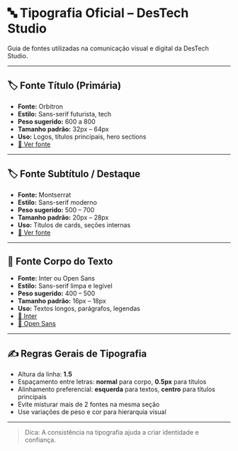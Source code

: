 # 🔤 Tipografia Oficial – DesTech Studio

Guia de fontes utilizadas na comunicação visual e digital da DesTech Studio.

---

## 🏷️ Fonte Título (Primária)

- **Fonte:** Orbitron
- **Estilo:** Sans-serif futurista, tech
- **Peso sugerido:** 600 a 800
- **Tamanho padrão:** 32px – 64px
- **Uso:** Logos, títulos principais, hero sections
- [🔗 Ver fonte](https://fonts.google.com/specimen/Orbitron)

---

## 🏷️ Fonte Subtítulo / Destaque

- **Fonte:** Montserrat
- **Estilo:** Sans-serif moderno
- **Peso sugerido:** 500 – 700
- **Tamanho padrão:** 20px – 28px
- **Uso:** Títulos de cards, seções internas
- [🔗 Ver fonte](https://fonts.google.com/specimen/Montserrat)

---

## 📝 Fonte Corpo do Texto

- **Fonte:** Inter ou Open Sans
- **Estilo:** Sans-serif limpa e legível
- **Peso sugerido:** 400 – 500
- **Tamanho padrão:** 16px – 18px
- **Uso:** Textos longos, parágrafos, legendas
- [🔗 Inter](https://fonts.google.com/specimen/Inter)
- [🔗 Open Sans](https://fonts.google.com/specimen/Open+Sans)

---

## ✍️ Regras Gerais de Tipografia

- Altura da linha: **1.5**
- Espaçamento entre letras: **normal** para corpo, **0.5px** para títulos
- Alinhamento preferencial: **esquerda** para textos, **centro** para títulos principais
- Evite misturar mais de 2 fontes na mesma seção
- Use variações de peso e cor para hierarquia visual

---

> Dica: A consistência na tipografia ajuda a criar identidade e confiança.
